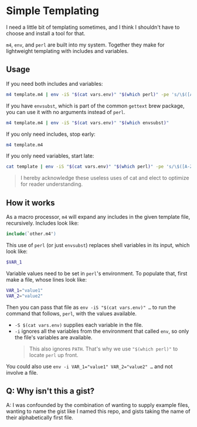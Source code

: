 # Simple Templating

I need a little bit of templating sometimes, and I think I shouldn't have to choose and install a tool for that.

`m4`, `env`, and `perl` are built into my system. Together they make for lightweight templating with includes and variables.

## Usage

If you need both includes and variables:

```sh
m4 template.m4 | env -iS "$(cat vars.env)" "$(which perl)" -pe 's/\$([A-Za-z_]\w*)/$ENV{$1}/g'
```

If you have `envsubst`, which is part of the common `gettext` brew package, you can use it with no arguments instead of `perl`.

```sh
m4 template.m4 | env -iS "$(cat vars.env)" "$(which envsubst)"
```

If you only need includes, stop early:

```sh
m4 template.m4
```

If you only need variables, start late:

```sh
cat template | env -iS "$(cat vars.env)" "$(which perl)" -pe 's/\$([A-Za-z_]\w*)/$ENV{$1}/g'
```

> I hereby acknowledge these useless uses of cat and elect to optimize for reader understanding.

## How it works

As a macro processor, `m4` will expand any includes in the given template file, recursively. Includes look like:

```m4
include(`other.m4')
```

This use of `perl` (or just `envsubst`) replaces shell variables in its input, which look like:

```sh
$VAR_1
```

Variable values need to be set in `perl`'s environment. To populate that, first make a file, whose lines look like:

```sh
VAR_1="value1"
VAR_2="value2"
```

Then you can pass that file as `env -iS "$(cat vars.env)" …` to run the command that follows, `perl`, with the values available.

- `-S $(cat vars.env)` supplies each variable in the file.
- `-i` ignores all the variables from the environment that called `env`, so only the file's variables are available.
  > This also ignores `PATH`. That's why we use `"$(which perl)"` to locate `perl` up front.

You could also use `env -i VAR_1="value1" VAR_2="value2" …` and not involve a file.

## Q: Why isn't this a gist?

A: I was confounded by the combination of wanting to supply example files, wanting to name the gist like I named this repo, and gists taking the name of their alphabetically first file.
